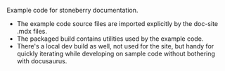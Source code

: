Example code for stoneberry documentation.

* The example code source files are imported explicitly by the doc-site .mdx files.
* The packaged build contains utilities used by the example code. 
* There's a local dev build as well, not used for the site, but handy for quickly 
  iterating while developing on sample code without bothering with docusaurus.